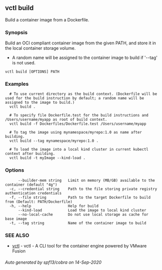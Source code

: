 ## vctl build

Build a container image from a Dockerfile.

### Synopsis

Build an OCI compliant container image from the given PATH, and store it in the local container storage volume.
* A random name will be assigned to the container image to build if '--tag' is not used.

```
vctl build [OPTIONS] PATH
```

### Examples

```
  # To use current directory as the build context. (Dockerfile will be used for the build instruction by default; a random name will be assigned to the image to build.)
  vctl build .

  # To specify file Dockerfile.test for the build instructions and /Users/username/myapp as root of build context.
  vctl build -f Dockerfiles/Dockerfile.test /Users/username/myapp

  # To tag the image using mynamespace/myrepo:1.0 as name after building.
  vctl build --tag mynamespace/myrepo:1.0 .

  # To load the image into a local kind cluster in current kubectl context after building.
  vctl build -t myImage --kind-load .
```

### Options

```
      --builder-mem string   Limit on memory (MB/GB) available to the container (default "4g")
  -c, --credential string    Path to the file storing private registry authentication credentials
  -f, --file string          Path to the target Dockerfile to build from (Default: PATH/Dockerfile)
  -h, --help                 Help for build
      --kind-load            Load the image to local kind cluster
      --no-local-cache       Do not use local storage as cache for base image
  -t, --tag string           Name of the container image to build
```

### SEE ALSO

* [vctl](vctl.md)	 - vctl - A CLI tool for the container engine powered by VMware Fusion

###### Auto generated by spf13/cobra on 14-Sep-2020
